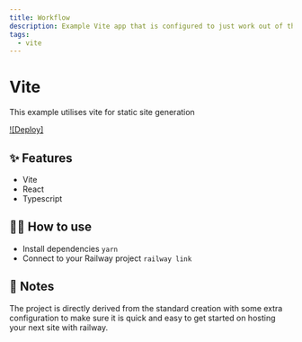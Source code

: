 ```yaml
---
title: Workflow
description: Example Vite app that is configured to just work out of the box.
tags:
  - vite
---
```


# Vite
This example utilises vite for static site generation

[![Deploy]](https://railway.app/new/template/B0Cef9?referralCode=OH27A5)

## ✨ Features

- Vite
- React
- Typescript

## 💁‍♀️ How to use

- Install dependencies `yarn`
- Connect to your Railway project `railway link`

## 📝 Notes

The project is directly derived from the standard creation with some extra configuration to make sure it is quick and easy to get started on hosting your next site with railway. 
